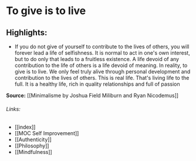 # To give is to live
## Highlights:
- If you do not give of yourself to contribute to the lives of others, you will forever lead a life of selfishness. It is normal to act in one's own interest, but to do only that leads to a fruitless existence. A life devoid of any contribution to the life of others is a life devoid of meaning. In reality, to give is to live. We only feel truly alive through personal development and contribution to the lives of others. This is real life. That's living life to the full. It is a healthy life, rich in quality relationships and full of passion

**Source:** [[Minimalisme by Joshua Field Miliburn and Ryan Nicodemus]] 

###### Links:
- [[index]]
- [[MOC Self Improvement]]
- [[Authenticity]]
- [[Philosophy]]
- [[Mindfulness]]